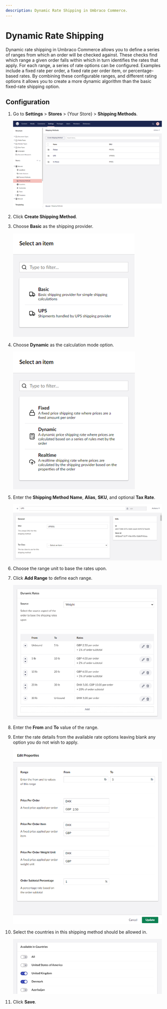 ```yaml
---
description: Dynamic Rate Shipping in Umbraco Commerce.
---
```


# Dynamic Rate Shipping

Dynamic rate shipping in Umbraco Commerce allows you to define a series of ranges from which an order will be checked against. These checks find which range a given order falls within which in turn identifies the rates that apply. For each range, a series of rate options can be configured. Examples include a fixed rate per order, a fixed rate per order item, or percentage-based rates. By combining these configurable ranges, and different rating options it allows you to create a more dynamic algorithm than the basic fixed-rate shipping option.

## Configuration

1. Go to **Settings** > **Stores** > {Your Store} > **Shipping Methods**.

    ![Shipping Methods](../../media/v14/shipping-methods-list-view.png)

2. Click **Create Shipping Method**.
3. Choose **Basic** as the shipping provider.

    ![Choose Shipping Provider](../../media/v14/shipping-provider-modal.png)

4. Choose **Dynamic** as the calculation mode option.

    ![Choose Shipping Calculation Mode](../../media/v14/shipping-provider-config-modal.png)

5. Enter the **Shipping Method Name**, **Alias**, **SKU**, and optional **Tax Rate**.

    ![Shipping Method Details](../../media/v14/shipping-method-general-settings.png)

6. Choose the range unit to base the rates upon.
7. Click **Add Range** to define each range.

    ![Shipping Method Rates](../../media/v14/shipping-method-dynamic-rates.png)

8. Enter the **From** and **To** value of the range.
9. Enter the rate details from the available rate options leaving blank any option you do not wish to apply.

    ![Shipping Method Rate](../../media/v14/shipping-method-dynamic-rate-editor.png)

10. Select the countries in this shipping method should be allowed in.

    ![Shipping Method Allowed Countries](../../media/v14/shipping-method-countries.png)

11. Click **Save**.
